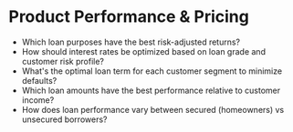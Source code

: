 # Product Performance & Pricing

- Which loan purposes have the best risk-adjusted returns?
- How should interest rates be optimized based on loan grade and customer risk profile?
- What's the optimal loan term for each customer segment to minimize defaults?
- Which loan amounts have the best performance relative to customer income?
- How does loan performance vary between secured (homeowners) vs unsecured borrowers?